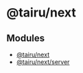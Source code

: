 # @tairu/next

## Modules

- [@tairu/next](next/index.md)
- [@tairu/next/server](next/server/index.md)
